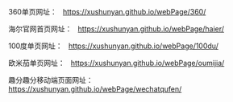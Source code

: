 360单页网址：   https://xushunyan.github.io/webPage/360/

海尔官网首页网址：   https://xushunyan.github.io/webPage/haier/

100度单页网址：   https://xushunyan.github.io/webPage/100du/

欧米茄单页网址：   https://xushunyan.github.io/webPage/oumijia/

趣分趣分移动端页面网址：   https://xushunyan.github.io/webPage/wechatqufen/
